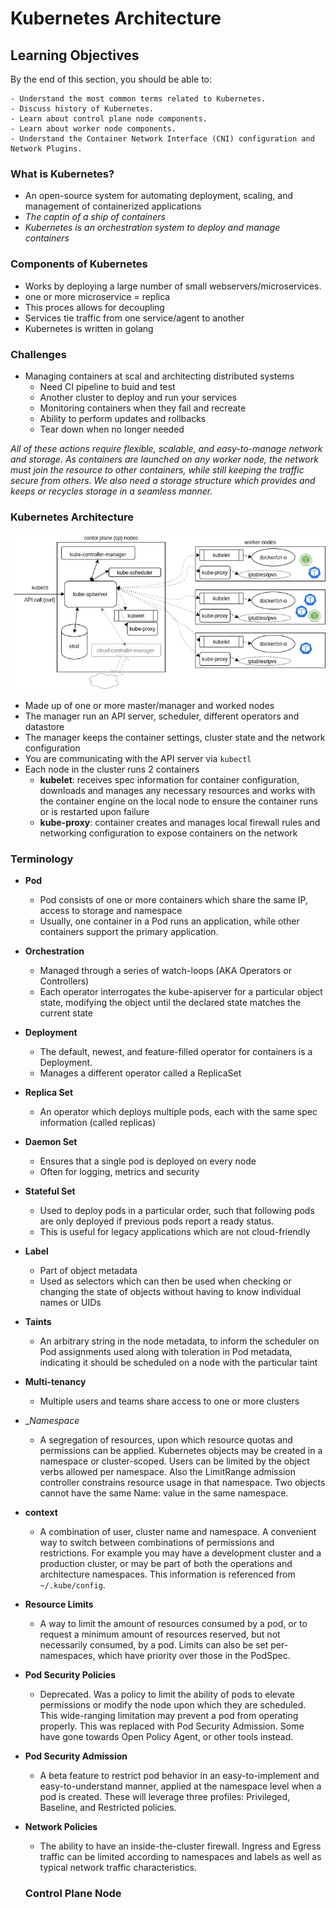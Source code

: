 # Kubernetes Architecture

## Learning Objectives

By the end of this section, you should be able to:

    - Understand the most common terms related to Kubernetes.
    - Discuss history of Kubernetes.
    - Learn about control plane node components.
    - Learn about worker node components.
    - Understand the Container Network Interface (CNI) configuration and Network Plugins.


### What is Kubernetes?

- An open-source system for automating deployment, scaling, and management of containerized applications
- *The captin of a ship of containers*
- *Kubernetes is an orchestration system to deploy and manage containers*


### Components of Kubernetes

- Works by deploying a large number of small webservers/microservices.
- one or more microservice = replica
- This proces allows for decoupling
- Services tie traffic from one service/agent to another 
- Kubernetes is written in golang

### Challenges

- Managing containers at scal and architecting distributed systems
  - Need CI pipeline to buid and test
  - Another cluster to deploy and run your services
  - Monitoring containers when they fail and recreate
  - Ability to perform updates and rollbacks
  - Tear down when no longer needed

*All of these actions require flexible, scalable, and easy-to-manage network and storage.​ As containers are launched on any worker node, the network must join the resource to other containers, while still keeping the traffic secure from others. We also need a storage structure which provides and keeps or recycles storage in a seamless manner.*

### Kubernetes Architecture

![kubernetes_architecture](kubernetes_architecture.png)

- Made up of one or more master/manager and worked nodes
- The manager run an API server, scheduler, different operators and datastore
- The manager keeps the container settings, cluster state and the network configuration
- You are communicating with the API server via `kubectl`
- Each node in the cluster runs 2 containers
  - __kubelet__: receives spec information for container configuration, downloads and manages any necessary resources and works with the container engine on the local node to ensure the container runs or is restarted upon failure
  - __kube-proxy__: container creates and manages local firewall rules and networking configuration to expose containers on the network

### Terminology

- __Pod__
  - Pod consists of one or more containers which share the same IP, access to storage and namespace
  - Usually, one container in a Pod runs an application, while other containers support the primary application.

- __Orchestration__
  - Managed through a series of watch-loops (AKA Operators or Controllers)
  - Each operator interrogates the kube-apiserver for a particular object state, modifying the object until the declared state matches the current state

- __Deployment__
  - The default, newest, and feature-filled operator for containers is a Deployment.
  - Manages a different operator called a ReplicaSet

- __Replica Set__
  - An operator which deploys multiple pods, each with the same spec information (called replicas)

- __Daemon Set__
    - Ensures that a single pod is deployed on every node
    - Often for logging, metrics and security

- __Stateful Set__
  - Used to deploy pods in a particular order, such that following pods are only deployed if previous pods report a ready status. 
  - This is useful for legacy applications which are not cloud-friendly

- __Label__
  - Part of object metadata
  - Used as selectors which can then be used when checking or changing the state of objects without having to know individual names or UIDs

- __Taints__
  -  An arbitrary string in the node metadata, to inform the scheduler on Pod assignments used along with toleration in Pod metadata, indicating it should be scheduled on a node with the particular taint

- __Multi-tenancy__
  - Multiple users and teams share access to one or more clusters

- __Namespace_
  - A segregation of resources, upon which resource quotas and permissions can be applied. Kubernetes objects may be created in a namespace or cluster-scoped. Users can be limited by the object verbs allowed per namespace. Also the LimitRange admission controller constrains resource usage in that namespace. Two objects cannot have the same Name: value in the same namespace.

- __context__
  - A combination of user, cluster name and namespace. A convenient way to switch between combinations of permissions and restrictions. For example you may have a development cluster and a production cluster, or may be part of both the operations and architecture namespaces. This information is referenced from `~/.kube/config`.

- __Resource Limits__
  - A way to limit the amount of resources consumed by a pod, or to request a minimum amount of resources reserved, but not necessarily consumed, by a pod. Limits can also be set per-namespaces, which have priority over those in the PodSpec.

- __Pod Security Policies__
  - Deprecated. Was a policy to limit the ability of pods to elevate permissions or modify the node upon which they are scheduled. This wide-ranging limitation may prevent a pod from operating properly. This was replaced with Pod Security Admission. Some have gone towards Open Policy Agent, or other tools instead.

- __Pod Security Admission__
    - A beta feature to restrict pod behavior in an easy-to-implement and easy-to-understand manner, applied at the namespace level when a pod is created. These will leverage three profiles: Privileged, Baseline, and Restricted policies.

- __Network Policies__
  - The ability to have an inside-the-cluster firewall. Ingress and Egress traffic can be limited according to namespaces and labels as well as typical network traffic characteristics.

  ### Control Plane Node